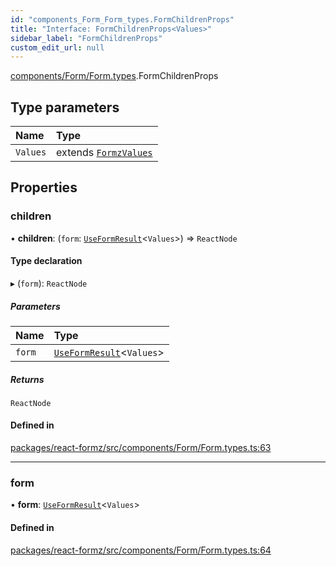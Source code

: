 ```yaml
---
id: "components_Form_Form_types.FormChildrenProps"
title: "Interface: FormChildrenProps<Values>"
sidebar_label: "FormChildrenProps"
custom_edit_url: null
---
```


[components/Form/Form.types](../modules/components_Form_Form_types.md).FormChildrenProps

## Type parameters

| Name | Type |
| :------ | :------ |
| `Values` | extends [`FormzValues`](../modules/types_form.md#formzvalues) |

## Properties

### children

• **children**: (`form`: [`UseFormResult`](hooks_forms_useForm.UseFormResult.md)<`Values`\>) => `ReactNode`

#### Type declaration

▸ (`form`): `ReactNode`

##### Parameters

| Name | Type |
| :------ | :------ |
| `form` | [`UseFormResult`](hooks_forms_useForm.UseFormResult.md)<`Values`\> |

##### Returns

`ReactNode`

#### Defined in

[packages/react-formz/src/components/Form/Form.types.ts:63](https://github.com/ZerryStack/react-formz/blob/main/packages/react-formz/src/components/Form/Form.types.ts#L63)

___

### form

• **form**: [`UseFormResult`](hooks_forms_useForm.UseFormResult.md)<`Values`\>

#### Defined in

[packages/react-formz/src/components/Form/Form.types.ts:64](https://github.com/ZerryStack/react-formz/blob/main/packages/react-formz/src/components/Form/Form.types.ts#L64)
